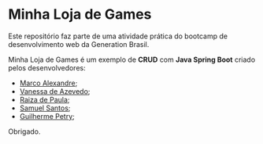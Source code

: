 # Minha Loja de Games

Este repositório faz parte de uma atividade prática do bootcamp de desenvolvimento web da Generation Brasil.

Minha Loja de Games é um exemplo de **CRUD** com **Java Spring Boot** criado pelos desenvolvedores:

* [Marco Alexandre](https://github.com/MzAlexandre);
* [Vanessa de Azevedo](https://github.com/vanessa-azevedo-silva);
* [Raiza de Paula](https://github.com/raizapaula93);
* [Samuel Santos](https://github.com/Sam-Pina);
* [Guilherme Petry](https://github.com/petry078/);

Obrigado.